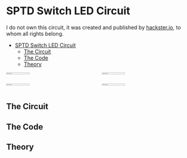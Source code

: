 # SPTD Switch LED Circuit

I do not own this circuit, it was created and published by [hackster.io](https://www.hackster.io/Ayeon0122/reading-a-spdt-switch-c43547), to whom all rights belong.

- [SPTD Switch LED Circuit](#sptd-switch-led-circuit)
  - [The Circuit](#the-circuit)
  - [The Code](#the-code)
  - [Theory](#theory)

<div style="display: grid; grid-template-columns: repeat(2, 1fr); gap: 10px;">
    <img src='./IMG_9729.png' width='50%'/>
    <img src='./IMG_9730.png' width='50%'/>
    <img src='./IMG_9731.png' width='50%'/>
    <img src='./IMG_9732.png' width='50%'/>
</div>

## The Circuit

## The Code

## Theory
